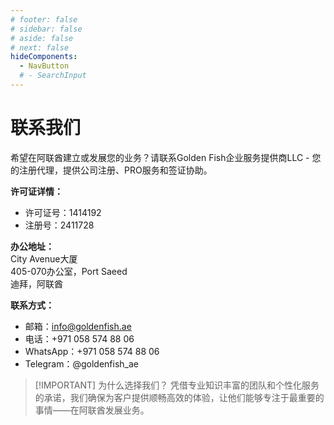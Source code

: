 ```yaml
---
# footer: false
# sidebar: false
# aside: false
# next: false
hideComponents:
  - NavButton
  # - SearchInput
---
```


<!-- <p>
  <img src="/img/Logo.avif" alt="标志" width="100" height="100" style="margin-left: 50%;">
</p> -->

# 联系我们

希望在阿联酋建立或发展您的业务？请联系Golden Fish企业服务提供商LLC - 您的注册代理，提供公司注册、PRO服务和签证协助。

**许可证详情：**

- 许可证号：1414192
- 注册号：2411728

**办公地址：**  
City Avenue大厦  
405-070办公室，Port Saeed  
迪拜，阿联酋

**联系方式：**

- 邮箱：info@goldenfish.ae
- 电话：+971 058 574 88 06
- WhatsApp：+971 058 574 88 06
- Telegram：@goldenfish_ae

<!-- WhatsApp us at [+971 058 574 88 06](https://wa.me/message/KDLD4FZVW7EUC1)
Telegram us at [@goldenfish_ae](https://t.me/goldenfish_ae) -->

> [!IMPORTANT] 为什么选择我们？
> 凭借专业知识丰富的团队和个性化服务的承诺，我们确保为客户提供顺畅高效的体验，让他们能够专注于最重要的事情——在阿联酋发展业务。

<ContactForm buttonText="咨询专家" />
